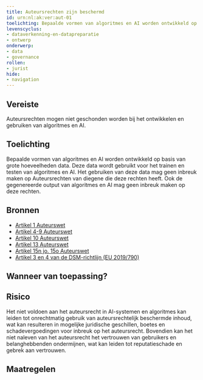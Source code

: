 ```yaml
---
title: Auteursrechten zijn beschermd
id: urn:nl:ak:ver:aut-01
toelichting: Bepaalde vormen van algoritmes en AI worden ontwikkeld op basis van grote hoeveelheden data. Deze data wordt gebruikt voor het trainen en testen van algoritmes en AI. Het gebruiken van deze data mag geen inbreuk maken op auteursrechten van diegene die deze rechten heeft. Ook de gegenereerde output van algoritmes en AI mag geen inbreuk maken op deze rechten. 
levenscyclus: 
- dataverkenning-en-datapreparatie
- ontwerp
onderwerp: 
- data
- governance
rollen:
- jurist
hide:
- navigation
---
```


<!-- tags -->
## Vereiste

Auteursrechten mogen niet geschonden worden bij het ontwikkelen en gebruiken van algoritmes en AI.

## Toelichting 

Bepaalde vormen van algoritmes en AI worden ontwikkeld op basis van grote hoeveelheden data.
Deze data wordt gebruikt voor het trainen en testen van algoritmes en AI.
Het gebruiken van deze data mag geen inbreuk maken op Auteursrechten van diegene die deze rechten heeft.
Ook de gegenereerde output van algoritmes en AI mag geen inbreuk maken op deze rechten.


## Bronnen 

- [Artikel 1 Auteurswet](https://wetten.overheid.nl/jci1.3:c:BWBR0001886&hoofdstuk=I&paragraaf=1&artikel=1&z=2022-10-01&g=2022-10-01) 
- [Artikel 4-9 Auteurswet](https://wetten.overheid.nl/jci1.3:c:BWBR0001886&hoofdstuk=I&paragraaf=2&z=2022-10-01&g=2022-10-01)
- [Artikel 10 Auteurswet](https://wetten.overheid.nl/jci1.3:c:BWBR0001886&hoofdstuk=I&paragraaf=3&artikel=10&z=2022-10-01&g=2022-10-01)
- [Artikel 13 Auteurswet](https://wetten.overheid.nl/jci1.3:c:BWBR0001886&hoofdstuk=I&paragraaf=5&artikel=13&z=2022-10-01&g=2022-10-01)
- [Artikel 15n jo. 15o Auteurswet](https://wetten.overheid.nl/jci1.3:c:BWBR0001886&hoofdstuk=I&paragraaf=6&artikel=15n&z=2022-10-01&g=2022-10-01)
- [Artikel 3 en 4 van de DSM-richtlijn (EU 2019/790)](https://eur-lex.europa.eu/legal-content/NL/TXT/PDF/?uri=CELEX:32019L0790&from=PL)

## Wanneer van toepassing? 
<!-- tags-ai-act --> 


## Risico 

Het niet voldoen aan het auteursrecht in AI-systemen en algoritmes kan leiden tot onrechtmatig gebruik van auteursrechtelijk beschermde inhoud, wat kan resulteren in mogelijke juridische geschillen, boetes en schadevergoedingen voor inbreuk op het auteursrecht.
Bovendien kan het niet naleven van het auteursrecht het vertrouwen van gebruikers en belanghebbenden ondermijnen, wat kan leiden tot reputatieschade en gebrek aan vertrouwen.

## Maatregelen 

<!-- list_maatregelen vereiste/aut-01-auteursrechten no-search no-onderwerp no-rol no-levenscyclus -->
